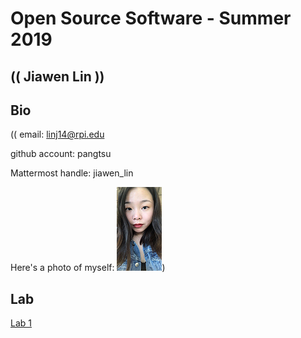 # Open Source Software - Summer 2019
## (( Jiawen Lin ))

## Bio
(( 
email: linj14@rpi.edu

github account: pangtsu

Mattermost handle: jiawen_lin

Here's a photo of myself: 
![alt text](https://raw.githubusercontent.com/pangtsu/oss-repo-template/master/selfie.jpg
))

## Lab 
[Lab 1](labs/lab-01/report.md)
